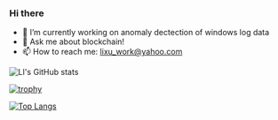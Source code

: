 ### Hi there 

- 🔭 I’m currently working on anomaly dectection of windows log data
- 💬 Ask me about blockchain!
- 📫 How to reach me: lixu_work@yahoo.com


![LI's GitHub stats](https://github-readme-stats-li-du1t.vercel.app/api?username=xvllinihao&count_private=true&theme=dark&hide_border=true&show_icons=true&include_all_commits=true)

[![trophy](https://github-profile-trophy.vercel.app/?username=xvllinihao&theme=buddhism&column=3&margin-w=15&margin-h=15)](https://github.com/ryo-ma/github-profile-trophy)

[![Top Langs](https://github-readme-stats-li-du1t.vercel.app/api/top-langs/?username=xvllinihao&layout=compact)](https://github.com/xvllinihao)


